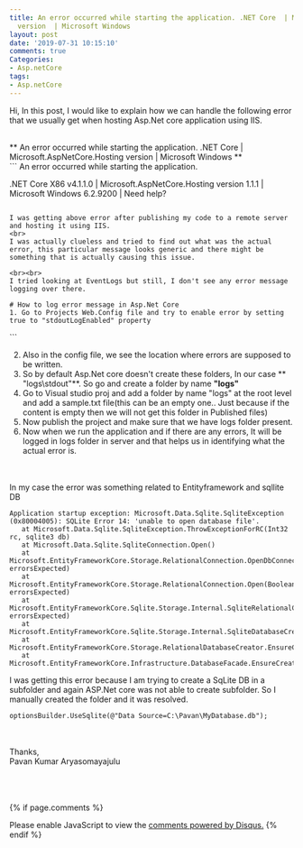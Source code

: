 ```yaml
---
title: An error occurred while starting the application. .NET Core  | Microsoft.AspNetCore.Hosting
  version  | Microsoft Windows
layout: post
date: '2019-07-31 10:15:10'
comments: true
Categories:
- Asp.netCore
tags:
- Asp.netCore
---
```


Hi, 
In this post, I would like to explain how we can handle the following error that we usually get when hosting Asp.Net core application using IIS.

<br>
** An error occurred while starting the application. .NET Core  | Microsoft.AspNetCore.Hosting version  | Microsoft Windows **

<br>
```
An error occurred while starting the application.

.NET Core X86 v4.1.1.0    |   Microsoft.AspNetCore.Hosting version 1.1.1    |    Microsoft Windows 6.2.9200    |   Need help?
```

I was getting above error after publishing my code to a remote server and hosting it using IIS.
<br>
I was actually clueless and tried to find out what was the actual error, this particular message looks generic and there might be something that is actually causing this issue.

<br><br>
I tried looking at EventLogs but still, I don't see any error message logging over there.

# How to log error message in Asp.Net Core
1. Go to Projects Web.Config file and try to enable error by setting true to "stdoutLogEnabled" property

```
<aspNetCore processPath="%LAUNCHER_PATH%" arguments="%LAUNCHER_ARGS%" stdoutLogEnabled="true" stdoutLogFile=".\logs\stdout">
      <environmentVariables />
    </aspNetCore>
```

<br>

2. Also in the config file, we see the location where errors are supposed to be written.
3. So by default Asp.Net core doesn't create these folders, In our case ** "logs\stdout"**. So go and create a folder by name **"logs"**
4. Go to Visual studio proj and add a folder by name "logs" at the root level and add a sample.txt file(this can be an empty one.. Just because if the content is empty then we will not get this folder in Published files)
5. Now publish the project and make sure that we have logs folder present.
6. Now when we run the application and if there are any errors, It will be logged in logs folder in server and that helps us in identifying  what the actual error is.

<br>
<br>
In my case the error was something related to Entityframework and sqllite DB

```
Application startup exception: Microsoft.Data.Sqlite.SqliteException (0x80004005): SQLite Error 14: 'unable to open database file'.
   at Microsoft.Data.Sqlite.SqliteException.ThrowExceptionForRC(Int32 rc, sqlite3 db)
   at Microsoft.Data.Sqlite.SqliteConnection.Open()
   at Microsoft.EntityFrameworkCore.Storage.RelationalConnection.OpenDbConnection(Boolean errorsExpected)
   at Microsoft.EntityFrameworkCore.Storage.RelationalConnection.Open(Boolean errorsExpected)
   at Microsoft.EntityFrameworkCore.Sqlite.Storage.Internal.SqliteRelationalConnection.Open(Boolean errorsExpected)
   at Microsoft.EntityFrameworkCore.Sqlite.Storage.Internal.SqliteDatabaseCreator.Create()
   at Microsoft.EntityFrameworkCore.Storage.RelationalDatabaseCreator.EnsureCreated()
   at Microsoft.EntityFrameworkCore.Infrastructure.DatabaseFacade.EnsureCreated()
```

I was getting this error because  I am trying to create a SqLite DB in a subfolder and again ASP.Net core was not able to create subfolder. So I manually created the folder and it was resolved.

```
optionsBuilder.UseSqlite(@"Data Source=C:\Pavan\MyDatabase.db");
``` 

<br>
<br>
Thanks,<br>
Pavan Kumar Aryasomayajulu

<br><br><br>
{% if page.comments %}
<div id="disqus_thread"></div>
<script>

/**
*  RECOMMENDED CONFIGURATION VARIABLES: EDIT AND UNCOMMENT THE SECTION BELOW TO INSERT DYNAMIC VALUES FROM YOUR PLATFORM OR CMS.
*  LEARN WHY DEFINING THESE VARIABLES IS IMPORTANT: https://disqus.com/admin/universalcode/#configuration-variables*/

var disqus_config = function () {
this.page.identifier = 08012019318; // Replace PAGE_IDENTIFIER with your page's unique identifier variable
};

(function() { // DON'T EDIT BELOW THIS LINE
var d = document, s = d.createElement('script');
s.src = 'https://xyzcoder1.disqus.com/embed.js';
s.setAttribute('data-timestamp', +new Date());
(d.head || d.body).appendChild(s);
})();
</script>
<noscript>Please enable JavaScript to view the <a href="https://disqus.com/?ref_noscript">comments powered by Disqus.</a></noscript>
{% endif %}